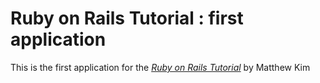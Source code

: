 # Ruby on Rails Tutorial : first application

This is the first application for the [*Ruby on Rails Tutorial*](http://railstutorial.org) by Matthew Kim